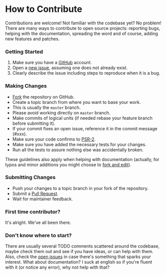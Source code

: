 # How to Contribute

Contributions are welcome! Not familiar with the codebase yet? No problem!
There are many ways to contribute to open source projects: reporting bugs,
helping with the documentation, spreading the word and of course, adding
new features and patches.


### Getting Started

1. Make sure you have a [GitHub](https://github.com/) account.
2. Open a [new issue](https://github.com/jakubzapletal/bank-statements/issues), assuming one does not already exist.
3. Clearly describe the issue including steps to reproduce when it is a bug.


### Making Changes

* [Fork](https://help.github.com/articles/fork-a-repo) the repository on GitHub.
* Create a topic branch from where you want to base your work.
* This is usually the `master` branch.
* Please avoid working directly on `master` branch.
* Make commits of logical units (if needed rebase your feature branch before
  submitting it).
* If your commit fixes an open issue, reference it in the commit message (#xxx).
* Make sure your code confirms to [PSR-2](https://github.com/php-fig/fig-standards/blob/master/accepted/PSR-2-coding-style-guide.md).
* Make sure you have added the necessary tests for your changes.
* Run all the tests to assure nothing else was accidentally broken.

These guidelines also apply when helping with documentation (actually, for
typos and minor additions you might choose to [fork and edit](https://github.com/blog/844-forking-with-the-edit-button)).


### Submitting Changes

* Push your changes to a topic branch in your fork of the repository.
* Submit a [Pull Request](https://help.github.com/articles/creating-a-pull-request).
* Wait for maintainer feedback.


### First time contributor?

It's alright. We've all been there.


### Don't know where to start?

There are usually several TODO comments scattered around the codebase, maybe
check them out and see if you have ideas, or can help with them. Also, check
the [open issues](https://github.com/jakubzapletal/bank-statements/issues) in
case there's something that sparks your interest. What about documentation?
I suck at english so if you're fluent with it (or notice any error), why not help with that?